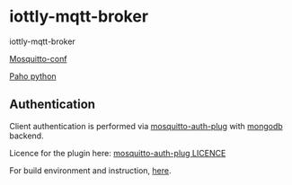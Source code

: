 # iottly-mqtt-broker
iottly-mqtt-broker


[Mosquitto-conf](https://mosquitto.org/man/mosquitto-conf-5.html)

[Paho python](https://github.com/eclipse/paho.mqtt.python)


## Authentication

Client authentication is performed via [mosquitto-auth-plug](https://github.com/jpmens/mosquitto-auth-plug) with [mongodb](https://github.com/jpmens/mosquitto-auth-plug/blob/master/be-mongo.c) backend.

Licence for the plugin here: [mosquitto-auth-plug LICENCE](https://github.com/jpmens/mosquitto-auth-plug/blob/master/LICENSE.txt)

For build environment and instruction, [here](https://github.com/iottly/iottly-mqtt-broker/tree/mqtt/mosquitto-auth-plug).
